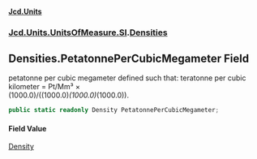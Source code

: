 #### [Jcd.Units](index.md 'index')
### [Jcd.Units.UnitsOfMeasure.SI](Jcd.Units.UnitsOfMeasure.SI.md 'Jcd.Units.UnitsOfMeasure.SI').[Densities](Densities.md 'Jcd.Units.UnitsOfMeasure.SI.Densities')

## Densities.PetatonnePerCubicMegameter Field

petatonne per cubic megameter defined such that: teratonne per cubic kilometer = Pt/Mm³ ×  
(1000.0)/((1000.0)*(1000.0)*(1000.0)).

```csharp
public static readonly Density PetatonnePerCubicMegameter;
```

#### Field Value
[Density](Density.md 'Jcd.Units.UnitTypes.Density')